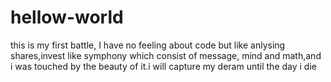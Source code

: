# hellow-world

this is my first battle, I have no feeling about code but like anlysing shares,invest like symphony which consist of message, mind and math,and i was touched by the beauty of it.i will capture my deram until the day i die
